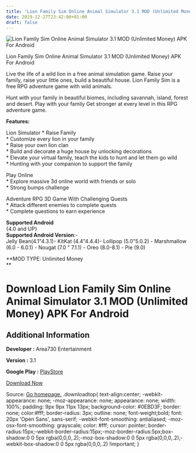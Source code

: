 ```yaml
---
title: 'Lion Family Sim Online Animal Simulator 3.1 MOD (Unlimited Money) APK For Android'
date: 2019-12-27T23:42:00+01:00
draft: false
---
```


![Lion Family Sim Online Animal Simulator 3.1 MOD (Unlimited Money) APK For Android](https://i0.wp.com/apkhome.net/wp-content/uploads/2019/11/Lion-Family-Sim-Online-Animal-Simulator-3.1-MOD-Unlimited-Money.png "Lion Family Sim Online Animal Simulator 3.1 MOD (Unlimited Money) APK For Android")

  

Lion Family Sim Online Animal Simulator 3.1 MOD (Unlimited Money) APK For Android

Live the life of a wild lion in a free animal simulation game. Raise your family, raise your little ones, build a beautiful house. Lion Family Sim is a free RPG adventure game with wild animals.

Hunt with your family in beautiful biomes, including savannah, island, forest and desert. Play with your family Get stronger at every level in this RPG adventure game.

**Features:**

Lion Simulator \* Raise Family  
\* Customize every lion in your family  
\* Raise your own lion clan  
\* Build and decorate a huge house by unlocking decorations  
\* Elevate your virtual family, teach the kids to hunt and let them go wild  
\* Hunting with your companion to support the family

Play Online  
\* Explore massive 3d online world with friends or solo  
\* Strong bumps challenge

Adventure RPG 3D Game With Challenging Quests  
\* Attack different enemies to complete quests  
\* Complete questions to earn experience

**Supported Android**  
{4.0 and UP}  
**Supported Android Version**:-  
Jelly Bean(4.1"4.3.1)- KitKat (4.4"4.4.4)- Lollipop (5.0"5.0.2) - Marshmallow (6.0 - 6.0.1) - Nougat (7.0 " 7.1.1) - Oreo (8.0-8.1) - Pie (9.0)

**MOD TYPE: Unlimited Money  
**

Download Lion Family Sim Online Animal Simulator 3.1 MOD (Unlimited Money) APK For Android
==========================================================================================

Additional Information
----------------------

**Developer :** Area730 Entertainment

**Version :** 3.1

**Google Play :** [PlayStore](https://play.google.com/store/apps/details?id=com.area730.lion.family.sim)

  

[Download Now](https://store4app.co/post/lion-family-sim-online-animal-simulator-3-1-mod-unlimited-money-apk-for-android_1574108100)

  
Source: [Go homepage.](https://store4app.co/post/lion-family-sim-online-animal-simulator-3-1-mod-unlimited-money-apk-for-android_1574108100) .downloadtop{ text-align:center; -webkit-appearance: none; -moz-appearance: none; appearance: none; width: 100%; padding: 9px 9px 11px 13px; background-color: #0EBD3F; border: none; color:#fff; border-radius: 3px; outline: none; font-weight;bold; font: 20px 'Open Sans', sans-serif; -webkit-font-smoothing: antialiased; -moz-osx-font-smoothing: grayscale; color: #fff; cursor: pointer; border-radius:15px;-webkit-border-radius:15px;-moz-border-radius:5px;box-shadow:0 0 5px rgba(0,0,0,.2);-moz-box-shadow:0 0 5px rgba(0,0,0,.2);-webkit-box-shadow:0 0 5px rgba(0,0,0,.2) !important; }